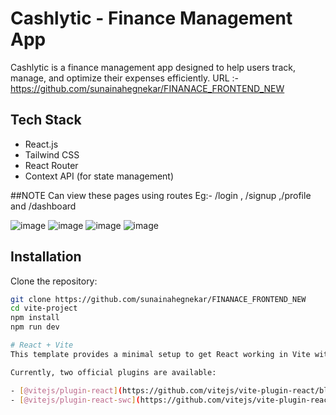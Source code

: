 
# Cashlytic - Finance Management App
Cashlytic is a finance management app designed to help users track, manage, and optimize their expenses efficiently. 
URL :- https://github.com/sunainahegnekar/FINANACE_FRONTEND_NEW

## Tech Stack
- React.js
- Tailwind CSS
- React Router
- Context API (for state management)


##NOTE
Can view these pages using routes
Eg:- /login , /signup ,/profile and /dashboard

![image](https://github.com/user-attachments/assets/ef49390f-a0aa-4545-a578-e4f7706e11a7)
![image](https://github.com/user-attachments/assets/72e27aad-85ed-4828-ab33-4ca338446524)
![image](https://github.com/user-attachments/assets/ea27ff52-ef08-44b3-b62e-7b5fecd40293)
![image](https://github.com/user-attachments/assets/b09a1a18-5e0f-4c36-8486-7ea78f850413)


## Installation
Clone the repository:
```sh
git clone https://github.com/sunainahegnekar/FINANACE_FRONTEND_NEW
cd vite-project
npm install
npm run dev

# React + Vite
This template provides a minimal setup to get React working in Vite with HMR and some ESLint rules.

Currently, two official plugins are available:

- [@vitejs/plugin-react](https://github.com/vitejs/vite-plugin-react/blob/main/packages/plugin-react/README.md) uses [Babel](https://babeljs.io/) for Fast Refresh
- [@vitejs/plugin-react-swc](https://github.com/vitejs/vite-plugin-react-swc) uses [SWC](https://swc.rs/) for Fast Refresh

